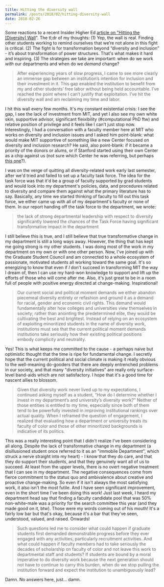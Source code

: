 ```yaml
---
title: Hitting the diversity wall
permalink: /posts/2018/02/hitting-diversity-wall
date: 2018-02-26
---
```


Some reactions to a recent Insider Higher Ed [article on "Hitting the [Diversity] Wall](https://www.insidehighered.com/advice/2018/02/23/its-unfair-expect-graduate-students-shoulder-all-diversity-work-opinion)". The tl;dr of my thoughts: (1) Yep, the wall is real. Finding other students working to remind ourselves that we’re not alone in this fight is critical. (2) The fight is for transformation beyond “diversity and inclusion” - it’s about transformation of power structures. That's what makes it hard and inspiring. (3) The strategies we take are important: when do we work _with_ our departments and when do we *demand* change?

> After experiencing years of slow progress, I came to see more clearly an immense gap between an institution’s intention for inclusion and their investment in it. This gap enabled the institution to benefit from my and other students’ free labor without being held accountable. I’ve reached the point where I can’t justify that exploitation. I’ve hit the diversity wall and am reclaiming my time and labor.

I hit this wall every few months. It's my constant existential crisis: I see the gap, I see the lack of investment from MIT, and yet I also see my own white skin, supportive advisor, significant fleixibility (#computational PhD ftw) and relative position of privilege and it feels like I can't just stop now. Interestingly, I had a conversation with a faculty member here at MIT who works on diversity and inclusion issues and I asked him point-blank: what would make MIT supportive of something like a new Center focused on diversity and inclusion research? He said, also point-blank: if it became a priority of the donors or alums, or if Stanford started using their own Center as a chip against us (not sure which Center he was referring, but perhaps [this one](https://med.stanford.edu/)?).

I was on the verge of quitting all diversity-related work early last semester, after we'd tried and failed to set up a faculty task force. The idea for the task force was that it'd be a group of faculty supported by grad students and would look into my department's policies, data, and procedures related to diversity and compare them against what the primary literature has to say. Basically, any time we started thinking of faculty to fill out this task force, we either came up with all of my department's faculty or none of them. In our report handing off the task force to the department, we wrote:

> the lack of strong departmental leadership with respect to diversity significantly lowered the chances of the Task Force having significant transformative impact in the department

I still believe this is true, and I still believe that true transformative change in my department is still a long ways away. However, the thing that has kept me going strong is my other students. I was doing most of the work in my department on my own or with one other person. Now, I've joined up with the Graduate Student Council and am connected to a whole ecosystem of passionate, motivated students all working toward the same goal. It's so energizing to know that even if *I* don't succeed in transforming MIT the way I dream of, then I can use my hard-won knowledge to support and lift up the efforts of those who will come after me. Also, it's just great to be in a room full of people with positive energy directed at change-making. Inspirational!

> Our current social and political moment demands we either abandon piecemeal diversity entirely or refashion and ground it as a demand for racial, gender and economic civil rights. This demand would fundamentally alter how colleges and universities view themselves in society; rather than anointing the predetermined elite, they would be cultivating the best and brightest. Instead of relying on an ecosystem of exploiting minoritized students in the name of diversity work, institutions must see that the current political moment demands institutions take seriously how their existing political positions embody complicity and neutrality.

Yes! This is what keeps me committed to the cause - a perhaps naive but optimistic thought that the time is ripe for fundamental change. I secretly hope that the current political and social climate is making it really obvious to the well-meaning do-gooders that there are deeply entrenched problems in our society, and that many "diversity initiatives" are really only surface-level band-aids which are not satisfactory. I hope that it's a good time for nascent allies to blossom.

> Given that diversity work never lived up to my expectations, I continued asking myself as a student, “How do I determine whether I invest in my department’s and university’s diversity work?” Neither of those entities is entitled to my time, especially since both of them tend to be powerfully invested in improving institutional rankings over actual quality. When I reframed the question of engagement, I realized that evaluating how a department or university treats its faculty of color and those of other minoritized backgrounds is indicative of its politics.

This was a really interesting point that I didn't realize I've been considering all along. Despite the lack of transformative change in my department (a disillusioned student once referred to it as an "immobile Department", which struck a nerve straight into my heart) - I know that they do care, and that they do support their students, and that they genuinely want all of us to succeed. At least from the upper levels, there is no overt negative treatment that I can see in my department. The negative consequences come from fierce commitment to the status quo and ambivalence about creative and proactive change-making. So even if it isn't always the most satisfying work, it also isn't the most futile. And I have seen significant improvement, even in the short time I've been doing this work! Just last week, I heard my department head say that finding a faculty candidate pool that was 50% non-white-male was a priority for the search committee this year (and they made good on it, btw). Those were my words coming out of his mouth! It's a fairly low bar but that's okay, because it's a bar that they've seen, understood, valued, and raised. Onwards!

> Such questions led me to consider what could happen if graduate students first demanded demonstrable progress before they ever engaged with any activities, particularly recruitment activities. And what could happen if faculty members had to take seriously the decades of scholarship on faculty of color and not leave this work to departmental staff and students? If students are bound by a moral imperative to do diversity work because the next generation should not have to continue to carry this burden, when do we stop pulling the institution forward and expect the institution to unambiguously lead?

Damn. No answers here, just... damn.
